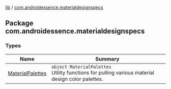 [lib](../index.md) / [com.androidessence.materialdesignspecs](./index.md)

## Package com.androidessence.materialdesignspecs

### Types

| Name | Summary |
|---|---|
| [MaterialPalettes](-material-palettes/index.md) | `object MaterialPalettes`<br>Utility functions for pulling various material design color palettes. |
